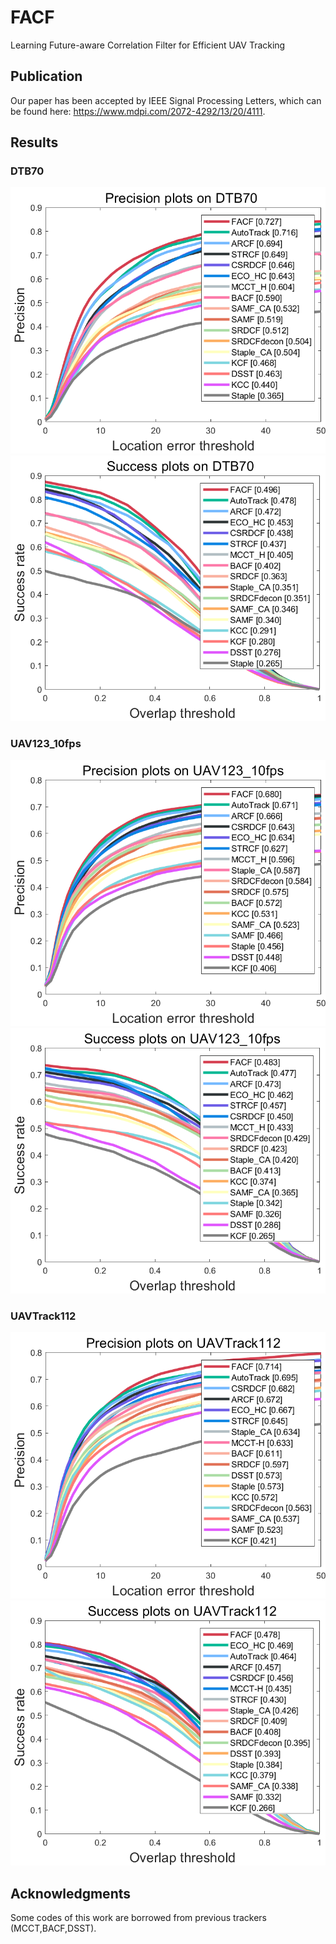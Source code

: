 # FACF
Learning Future-aware Correlation Filter for Efficient UAV Tracking

## Publication
Our paper has been accepted by IEEE Signal Processing Letters, which can be found here: https://www.mdpi.com/2072-4292/13/20/4111.

## Results
### DTB70
![github](https://github.com/FreeZhang96/FACF/blob/master/results/fig/DTB70_PR.png "github")
![github](https://github.com/FreeZhang96/FACF/blob/master/results/fig/DTB70_SR.png "github")

### UAV123_10fps
![github](https://github.com/FreeZhang96/FACF/blob/master/results/fig/UAV123_10fps_PR.png "github")
![github](https://github.com/FreeZhang96/FACF/blob/master/results/fig/UAV123_10fps_SR.png "github")

### UAVTrack112
![github](https://github.com/FreeZhang96/FACF/blob/master/results/fig/UAVTrack112_PR.png "github")
![github](https://github.com/FreeZhang96/FACF/blob/master/results/fig/UAVTrack112_SR.png "github")

## Acknowledgments
Some codes of this work are borrowed from previous trackers (MCCT,BACF,DSST).

